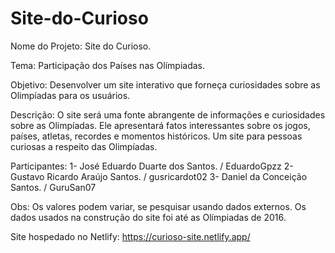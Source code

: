 # Site-do-Curioso

Nome do Projeto: Site do Curioso.

Tema: Participação dos Países nas Olímpiadas.

Objetivo: Desenvolver um site interativo que forneça curiosidades sobre as Olimpíadas para os usuários.

Descrição: O site será uma fonte abrangente de informações e curiosidades sobre as Olimpíadas. Ele apresentará fatos interessantes sobre os jogos, países, atletas, recordes e momentos históricos. Um site para pessoas curiosas a respeito das Olimpíadas.

Participantes:
1- José Eduardo Duarte dos Santos. / EduardoGpzz
2- Gustavo Ricardo Araújo Santos. / gusricardot02
3- Daniel da Conceição Santos. / GuruSan07

Obs: Os valores podem variar, se pesquisar usando dados externos. Os dados usados na construção do site foi até as Olímpiadas de 2016.  

Site hospedado no Netlify: https://curioso-site.netlify.app/